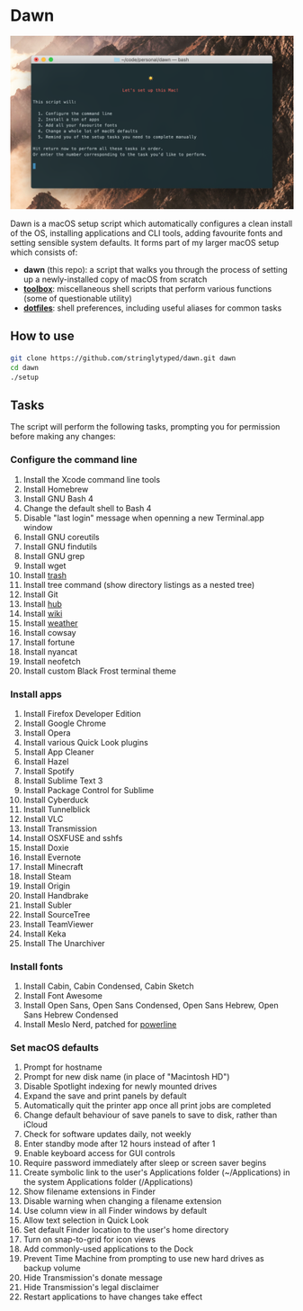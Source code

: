 # Dawn

![Screenshot](screenshot.png)

Dawn is a macOS setup script which automatically configures a clean install of the OS, installing applications and CLI tools, adding favourite fonts and setting sensible system defaults. It forms part of my larger macOS setup which consists of:

- **dawn** (this repo): a script that walks you through the process of setting up a newly-installed copy of macOS from scratch
- **[toolbox](https://github.com/stringlytyped/toolbox)**: miscellaneous shell scripts that perform various functions (some of questionable utility)
- **[dotfiles](https://github.com/stringlytyped/dotfiles)**: shell preferences, including useful aliases for common tasks

## How to use

```bash
git clone https://github.com/stringlytyped/dawn.git dawn
cd dawn
./setup
```

## Tasks

The script will perform the following tasks, prompting you for permission before making any changes:

### Configure the command line

1. Install the Xcode command line tools
2. Install Homebrew
3. Install GNU Bash 4
4. Change the default shell to Bash 4
5. Disable "last login" message when openning a new Terminal.app window
6. Install GNU coreutils
7. Install GNU findutils
8. Install GNU grep
9. Install wget
10. Install [trash](http://hasseg.org/trash/)
11. Install tree command (show directory listings as a nested tree)
12. Install Git
13. Install [hub](https://hub.github.com/)
14. Install [wiki](https://github.com/walle/wiki)
15. Install [weather](https://github.com/genuinetools/weather)
16. Install cowsay
17. Install fortune
18. Install nyancat
19. Install neofetch
20. Install custom Black Frost terminal theme

### Install apps

1. Install Firefox Developer Edition
2. Install Google Chrome
3. Install Opera
4. Install various Quick Look plugins
5. Install App Cleaner
6. Install Hazel
7. Install Spotify
8. Install Sublime Text 3
9. Install Package Control for Sublime
10. Install Cyberduck
11. Install Tunnelblick
12. Install VLC
13. Install Transmission
14. Install OSXFUSE and sshfs
15. Install Doxie
16. Install Evernote
17. Install Minecraft
18. Install Steam
19. Install Origin
20. Install Handbrake
21. Install Subler
22. Install SourceTree
23. Install TeamViewer
24. Install Keka
25. Install The Unarchiver

### Install fonts

1. Install Cabin, Cabin Condensed, Cabin Sketch
2. Install Font Awesome
3. Install Open Sans, Open Sans Condensed, Open Sans Hebrew, Open Sans Hebrew Condensed
4. Install Meslo Nerd, patched for [powerline](https://github.com/powerline/powerline)

### Set macOS defaults

1. Prompt for hostname
2. Prompt for new disk name (in place of "Macintosh HD")
3. Disable Spotlight indexing for newly mounted drives
4. Expand the save and print panels by default
5. Automatically quit the printer app once all print jobs are completed
6. Change default behaviour of save panels to save to disk, rather than iCloud
7. Check for software updates daily, not weekly
8. Enter standby mode after 12 hours instead of after 1
9. Enable keyboard access for GUI controls
10. Require password immediately after sleep or screen saver begins
11. Create symbolic link to the user's Applications folder (~/Applications) in the system Applications folder (/Applications)
12. Show filename extensions in Finder
13. Disable warning when changing a filename extension
14. Use column view in all Finder windows by default
15. Allow text selection in Quick Look
16. Set default Finder location to the user's home directory
17. Turn on snap-to-grid for icon views
18. Add commonly-used applications to the Dock
19. Prevent Time Machine from prompting to use new hard drives as backup volume
20. Hide Transmission's donate message 
21. Hide Transmission's legal disclaimer
20. Restart applications to have changes take effect
